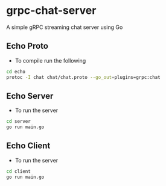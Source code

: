 # grpc-chat-server
A simple gRPC streaming chat server using Go

## Echo Proto
- To compile run the following
```sh
cd echo
protoc -I chat chat/chat.proto --go_out=plugins=grpc:chat
```
## Echo Server
- To run the server
```sh
cd server
go run main.go
```

## Echo Client
- To run the server
```sh
cd client
go run main.go
```